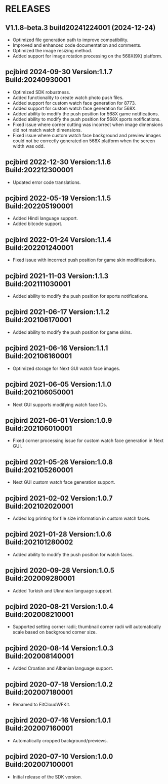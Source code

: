 # RELEASES

## V1.1.8-beta.3 build20241224001 (2024-12-24)

- Optimized file generation path to improve compatibility.
- Improved and enhanced code documentation and comments.
- Optimized the image resizing method.
- Added support for image rotation processing on the 568X(9X) platform.

## pcjbird 2024-09-30 Version:1.1.7 Build:20240930001

- Optimized SDK robustness.
- Added functionality to create watch photo push files.
- Added support for custom watch face generation for 8773.
- Added support for custom watch face generation for 568X.
- Added ability to modify the push position for 568X game notifications.
- Added ability to modify the push position for 568X sports notifications.
- Fixed issue where corner cutting was incorrect when image dimensions did not match watch dimensions.
- Fixed issue where custom watch face background and preview images could not be correctly generated on 568X platform when the screen width was odd.

## pcjbird 2022-12-30 Version:1.1.6 Build:202212300001

- Updated error code translations.

## pcjbird 2022-05-19 Version:1.1.5 Build:202205190001

- Added Hindi language support.
- Added bitcode support.

## pcjbird 2022-01-24 Version:1.1.4 Build:202201240001

- Fixed issue with incorrect push position for game skin modifications.

## pcjbird 2021-11-03 Version:1.1.3 Build:202111030001

- Added ability to modify the push position for sports notifications.

## pcjbird 2021-06-17 Version:1.1.2 Build:202106170001

- Added ability to modify the push position for game skins.

## pcjbird 2021-06-16 Version:1.1.1 Build:202106160001

- Optimized storage for Next GUI watch face images.

## pcjbird 2021-06-05 Version:1.1.0 Build:202106050001

- Next GUI supports modifying watch face IDs.

## pcjbird 2021-06-01 Version:1.0.9 Build:202106010001

- Fixed corner processing issue for custom watch face generation in Next GUI.

## pcjbird 2021-05-26 Version:1.0.8 Build:202105260001

- Next GUI custom watch face generation support.

## pcjbird 2021-02-02 Version:1.0.7 Build:202102020001

- Added log printing for file size information in custom watch faces.

## pcjbird 2021-01-28 Version:1.0.6 Build:202101280002

- Added ability to modify the push position for watch faces.

## pcjbird 2020-09-28 Version:1.0.5 Build:202009280001

- Added Turkish and Ukrainian language support.

## pcjbird 2020-08-21 Version:1.0.4 Build:202008210001

- Supported setting corner radii; thumbnail corner radii will automatically scale based on background corner size.

## pcjbird 2020-08-14 Version:1.0.3 Build:202008140001

- Added Croatian and Albanian language support.

## pcjbird 2020-07-18 Version:1.0.2 Build:202007180001

- Renamed to FitCloudWFKit.

## pcjbird 2020-07-16 Version:1.0.1 Build:202007160001

- Automatically cropped background/previews.

## pcjbird 2020-07-10 Version:1.0.0 Build:202007100001

- Initial release of the SDK version.
